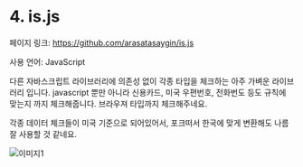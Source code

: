 # 4. is.js

페이지 링크: https://github.com/arasatasaygin/is.js

사용 언어: JavaScript

다른 자바스크립트 라이브러리에 의존성 없이 각종 타입을 체크하는 아주 가벼운 라이브러리 입니다. javascript 뿐만 아니라 신용카드, 미국 우편번호, 전화번도 등도 규칙에 맞는지 까지 체크해줍니다. 브라우져 타입까지 체크해주네요. 

각종 데이터 체크들이 미국 기준으로 되어있어서, 포크떠서 한국에 맞게 변환해도 나름 잘 사용할 것 같네요.

![이미지1](../master/img/002-04.png)
